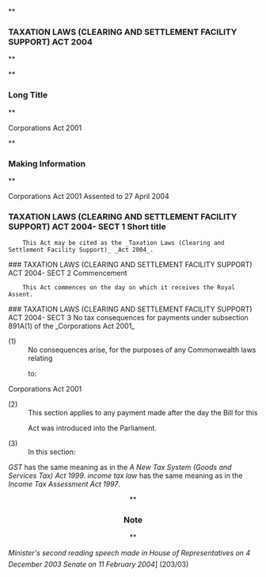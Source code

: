 **

###  TAXATION LAWS (CLEARING AND SETTLEMENT FACILITY SUPPORT) ACT 2004 
**


**

###  Long Title 
**

Corporations Act 2001


**

###  Making Information 
**



Corporations Act 2001
Assented to 27 April 2004

###  TAXATION LAWS (CLEARING AND SETTLEMENT FACILITY SUPPORT) ACT 2004- SECT 1  Short title 
<dl compact="">

		This Act may be cited as the _Taxation Laws (Clearing and Settlement Facility Support)_ _Act 2004_.

 </dl>
###  TAXATION LAWS (CLEARING AND SETTLEMENT FACILITY SUPPORT) ACT 2004- SECT 2  Commencement 
<dl compact="">

		This Act commences on the day on which it receives the Royal Assent.

 </dl>
###  TAXATION LAWS (CLEARING AND SETTLEMENT FACILITY SUPPORT) ACT 2004- SECT 3  No tax consequences for payments under subsection 891A(1) of the _Corporations Act 2001_ 
<dl compact="">

<dt>(1)</dt><dd>No consequences arise, for the purposes of any Commonwealth laws relating

to:

</dd> </dl>

Corporations Act 2001
<dl compact="">

<dt>(2)</dt><dd>This section applies to any payment made after the day the Bill for this

Act was introduced into the Parliament.</dd> <dt>(3)</dt><dd>In this section: </dd> </dl>
<dl compact=""><dl compact="">

_GST_ has the same meaning as in the _A New Tax System (Goods and Services Tax) Act 1999_. _income tax law_ has the same meaning as in the _Income Tax Assessment Act 1997_.  </dl></dl>

  <center>**

###  Note 
**</center>  _Minister&apos;s second reading speech made in_
 _House of Representatives on 4 December 2003_
 _Senate on 11 February 2004_]
 (203/03) 



